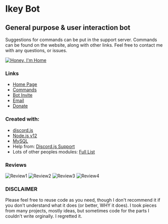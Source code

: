 # Ikey Bot

## General purpose & user interaction bot

Suggestions for commands can be put in the support server.
Commands can be found on the website, along with other links.
Feel free to contact me with any questions, or issues.

[![Honey, I'm Home](https://discordapp.com/api/guilds/413532909400752139/widget.png?style=banner2)](https://discord.gg/weX9DR)


### Links

- [Home Page](https://ikeygardner10.github.io/)
- [Commands](https://ikeygardner10.github.io/)
- [Bot Invite]()
- [Email](mailto:ikeygardner10@gmail.com)
- [Donate](https://www.paypal.com/cgi-bin/webscr?cmd=_s-xclick&hosted_button_id=CXU2L6XUT2YWN&source=url)

### Created with:
- [discord.js](https://discord.js.org/#/)
- [Node.js v12](https://nodejs.org/en/)
- [MySQL](https://www.mysql.com/)
- Help from: [Discord.js Support](https://discord.com/invite/bRCvFy9/)
- Lots of other peoples modules: [Full List](https://github.com/ikeygardner10/ikey-bot/blob/master/data/temp/nodemodules.md)

### Reviews
![Review1](https://imgur.com/wycdTdJ.png)
![Review2](https://imgur.com/aedb7J2.png)
![Review3]()
![Review4]()


### DISCLAIMER
Please feel free to reuse code as you need, though I don't recommend it if you don't understand what it does (or better, WHY it does).
I took pieces from many projects, mostly ideas, but sometimes code for the parts I couldn't write orginally. I regretted it.
